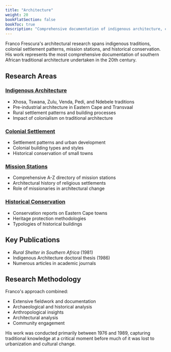 ```yaml
---
title: "Architecture"
weight: 20
bookFlatSection: false
bookToc: true
description: "Comprehensive documentation of indigenous architecture, colonial settlements, mission stations, and historical conservation across southern Africa"
---
```


Franco Frescura's architectural research spans indigenous traditions, colonial settlement patterns, mission stations, and historical conservation. His work represents the most comprehensive documentation of southern African traditional architecture undertaken in the 20th century.

## Research Areas

### [Indigenous Architecture](/architecture/indigenous/)
- Xhosa, Tswana, Zulu, Venda, Pedi, and Ndebele traditions
- Pre-industrial architecture in Eastern Cape and Transvaal
- Rural settlement patterns and building processes
- Impact of colonialism on traditional architecture

### [Colonial Settlement](/architecture/colonial/)
- Settlement patterns and urban development
- Colonial building types and styles
- Historical conservation of small towns

### [Mission Stations](/architecture/mission-stations/)
- Comprehensive A-Z directory of mission stations
- Architectural history of religious settlements
- Role of missionaries in architectural change

### [Historical Conservation](/architecture/conservation/)
- Conservation reports on Eastern Cape towns
- Heritage protection methodologies
- Typologies of historical buildings

## Key Publications

- *Rural Shelter in Southern Africa* (1981)
- Indigenous Architecture doctoral thesis (1986)
- Numerous articles in academic journals

## Research Methodology

Franco's approach combined:
- Extensive fieldwork and documentation
- Archaeological and historical analysis
- Anthropological insights
- Architectural analysis
- Community engagement

His work was conducted primarily between 1976 and 1989, capturing traditional knowledge at a critical moment before much of it was lost to urbanization and cultural change.
